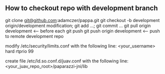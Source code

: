 ## How to checkout repo with development branch
git clone git@github.com:adamczer/pappa.git
git checkout -b development origin/development
modification; git add ...; git commit ...
git pull origin development <-- before each git push
git push origin development <-- push to remote development repo

modify /etc/security/limits.conf with the following line:
<your_username> hard rtprio 99

create file /etc/ld.so.conf.d/juav.conf with the following line:
<your_juav_repo_root>/paparazzi-jni/lib
